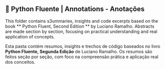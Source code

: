 ## 📖 Python Fluente | Annotations - Anotações

This folder contains s3ummaries, insights and code excerpts based on the book ** Python Fluent, Second Edition ** by Luciano
Ramalho.
Abstracts are made section by section, focusing on practical understanding and real application of concepts.

Esta pasta contém resumos, insights e trechos de código baseados no livro **Python Fluente, Segunda Edição** de Luciano
Ramalho.
Os resumos são feitos seção por seção, com foco na compreensão prática e aplicação real dos conceitos.